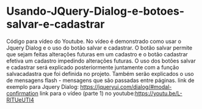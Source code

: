 # Usando-JQuery-Dialog-e-botoes-salvar-e-cadastrar
Código para vídeo do Youtube. No vídeo é demonstrado como usar o Jquery Dialog e o uso do botão salvar e cadastrar. O botão salvar permite que sejam feitas alterações futuras em um cadastro e o botão cadastrar efetiva um cadastro impedindo alterações futuras. O uso dos botões salvar e cadastrar será explicado posteriormente juntamente com a função salvacadastra que foi definida no projeto. Também serão explicados o uso de mensagens flash - mensagens que são passadas entre páginas.
 link de exemplo para Jquery Dialog:  https://jqueryui.com/dialog/#modal-confirmation
 link para o vídeo (parte 1) no youtube:https://youtu.be/L-RlTUeUTI4
 
